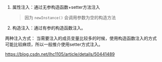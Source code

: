 1. 属性注入：通过无参构造函数+setter方法注入
   >  因为 `newInstance()` 会调用参数为空的构造方法


2. 构造注入：通过有参的构造函数注入。

两种注入方式：
当需要注入的成员变量比较多的时候，使用构造函数注入的方式可能比较麻烦，所以一般推介使用setter方式注入。

<https://blog.csdn.net/lhc1105/article/details/50441489>



